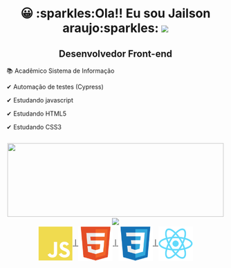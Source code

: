 
<div align="center"> 
 <h1 align="center">😀 :sparkles:Ola!! Eu sou Jailson araujo:sparkles: <img src="https://raw.githubusercontent.com/kaueMarques/kaueMarques/master/hi.gif"      width="30px"></h1> <h2 align="center">Desenvolvedor Front-end</h2>
</div>

<div align="left" >
  <p>📚 Acadêmico Sistema de Informação<p>
  <p>✔ Automação de testes (Cypress)
  <p>✔ Estudando javascript<p>
  <p>✔ Estudando HTML5<p>
  <p>✔ Estudando CSS3<p>
</div>

##
<div align="center">
  <a href="https://github.com/jailsonaraujo">
 <img width="500em" height="170em" src="https://github-readme-stats.vercel.app/api?username=jailsonaraujo&show_icons=true&theme=merko&include_all_commits=true&count_private=true"/>
  <img height="170em" src="https://github-readme-stats.vercel.app/api/top-langs/?username=jailsonaraujo&layout=compact&langs_count=7&theme=merko"/>
</div>

<div align="center">
  <img align="center" alt="jailson-Js" height="80" width="80" src="https://raw.githubusercontent.com/devicons/devicon/master/icons/javascript/javascript-plain.svg">  
  |  <img align="center" alt="jailson-HTML" height="80" width="80" src="https://raw.githubusercontent.com/devicons/devicon/master/icons/html5/html5-original.svg">
  |  <img align="center" alt="jailson-CSS" height="80" width="80" src="https://raw.githubusercontent.com/devicons/devicon/master/icons/css3/css3-original.svg">
  |  <img align="center" alt="jailson-REACT" height="80" width="80" src="https://raw.githubusercontent.com/devicons/devicon/master/icons/react/react-original.svg">
</div>
